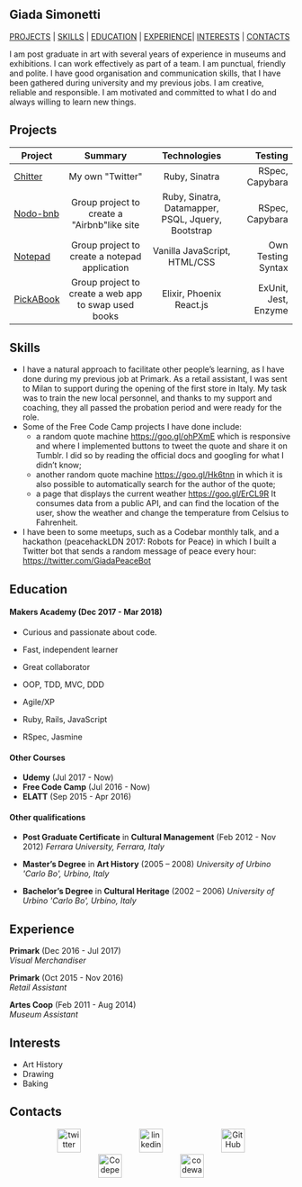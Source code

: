 ## Giada Simonetti

[PROJECTS](#projects) | [SKILLS](#skills) | [EDUCATION](#education) | [EXPERIENCE](#experience)| [INTERESTS](#interests) | [CONTACTS](#contacts)

I am post graduate in art with several years of experience in museums and exhibitions. I can work effectively as part of a team. I am punctual, friendly and polite. I have good organisation and communication skills, that I have been gathered during university and my previous jobs. I am creative, reliable and responsible. I am motivated and committed to what I do and always willing to learn new things.

## Projects

| Project                                                        |                       Summary                        |                    Technologies                    |              Testing |
| -------------------------------------------------------------- | :--------------------------------------------------: | :------------------------------------------------: | -------------------: |
| [Chitter](https://github.com/GiadaSimonetti/chitter-challenge) |                   My own "Twitter"                   |                   Ruby, Sinatra                    |      RSpec, Capybara |
| [Nodo-bnb](https://github.com/GiadaSimonetti/nodo-bnb)         |     Group project to create a "Airbnb"like site      | Ruby, Sinatra, Datamapper, PSQL, Jquery, Bootstrap |      RSpec, Capybara |
| [Notepad](https://github.com/GiadaSimonetti/notepad)           |    Group project to create a notepad application     |            Vanilla JavaScript, HTML/CSS            |   Own Testing Syntax |
| [PickABook](https://github.com/GiadaSimonetti/pick_a_book_v2)  | Group project to create a web app to swap used books |              Elixir, Phoenix React.js              | ExUnit, Jest, Enzyme |

## Skills

* I have a natural approach to facilitate other people’s learning, as I have done during my previous job at Primark. As a retail assistant, I was sent to Milan to support during the opening of the first store in Italy. My task was to train the new local personnel, and thanks to my support and coaching, they all passed the probation period and were ready for the role.
* Some of the Free Code Camp projects I have done include:
  * a random quote machine https://goo.gl/ohPXmE which is responsive and where I implemented buttons to tweet the quote and share it on Tumblr. I did so by reading the official docs and googling for what I didn’t know;
  * another random quote machine https://goo.gl/Hk6tnn in which it is also possible to automatically search for the author of the quote;
  * a page that displays the current weather https://goo.gl/ErCL9R It consumes data from a public API, and can find the location of the user, show the weather and change the temperature from Celsius to Fahrenheit.
* I have been to some meetups, such as a Codebar monthly talk, and a hackathon (peacehackLDN 2017: Robots for Peace) in which I built a Twitter bot that sends a random message of peace every hour: https://twitter.com/GiadaPeaceBot

## Education

#### Makers Academy (Dec 2017 - Mar 2018)

* Curious and passionate about code.

* Fast, independent learner

* Great collaborator

* OOP, TDD, MVC, DDD

* Agile/XP

* Ruby, Rails, JavaScript

* RSpec, Jasmine

#### Other Courses

* **Udemy** (Jul 2017 - Now)
* **Free Code Camp** (Jul 2016 - Now)
* **ELATT** (Sep 2015 - Apr 2016)

#### Other qualifications

* **Post Graduate Certificate** in **Cultural Management** (Feb 2012 - Nov 2012)
  _Ferrara University, Ferrara, Italy_

* **Master’s Degree** in **Art History** (2005 – 2008)
  _University of Urbino 'Carlo Bo', Urbino, Italy_

* **Bachelor’s Degree** in **Cultural Heritage** (2002 – 2006)
  _University of Urbino 'Carlo Bo', Urbino, Italy_

## Experience

**Primark** (Dec 2016 - Jul 2017)  
_Visual Merchandiser_

**Primark** (Oct 2015 - Nov 2016)  
_Retail Assistant_

**Artes Coop** (Feb 2011 - Aug 2014)  
_Museum Assistant_

## Interests

* Art History
* Drawing
* Baking

## Contacts

<p align="center">

<a href="https://twitter.com/VioletGiada">
<img src="http://goinkscape.com/wp-content/uploads/2015/07/twitter-logo-final.png" alt="twitter" hspace="50" height="42" width="42"></a>

<a href="https://www.linkedin.com/in/giada-simonetti-9b733037">
<img src="https://www.iconfinder.com/data/icons/free-social-icons/67/linkedin_circle_color-512.png" alt="linkedin" hspace="50" height="42" width="42"></a>

<a href="https://github.com/GiadaSimonetti">
<img src="https://image.flaticon.com/icons/svg/25/25231.svg" alt="GitHub" hspace="50" height="42" width="42"></a>

<a href="https://codepen.io/Magenta/">
<img src="https://blog.codepen.io/wp-content/uploads/2014/03/codepen-logo.svg" alt="Codepen" hspace="50" height="42" width="42"></a>

<a href="https://www.codewars.com/users/GiadaSimonetti">
<img src="https://www.shareicon.net/data/512x512/2016/11/01/849405_codewars_512x512.png" alt="codewars" hspace="50" height="42" width="42"></a>

</p>
